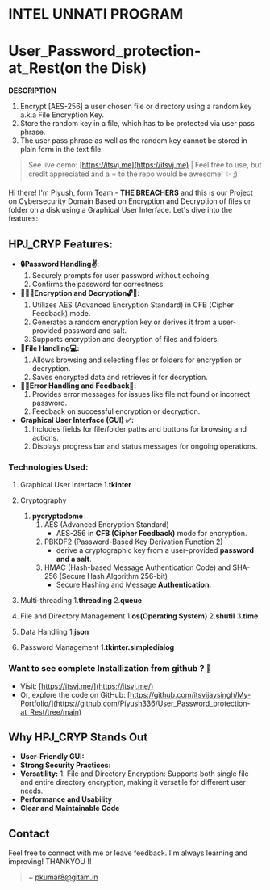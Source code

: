 # INTEL UNNATI PROGRAM 
# User_Password_protection-at_Rest(on the Disk)
**DESCRIPTION**
1. Encrypt [AES-256] a user chosen file or directory using a random key a.k.a File Encryption Key.
2. Store the random key in a file, which has to be protected via user pass phrase.
3. The user pass phrase as well as the random key cannot be stored in plain form in the text file.


> See live demo: [https://itsvj.me](https://itsvj.me)    |  Feel free to use, but credit appreciated and a ⭐ to the repo would be awesome! ✨ ;)


Hi there! I'm Piyush, form Team - **THE BREACHERS** and this is our Project on Cybersecurity Domain Based on Encryption and Decryption of files or folder on a disk using a Graphical User Interface. Let's dive into the features:

## **HPJ_CRYP Features:**

* **🔒Password Handling✌️:**
  1. Securely prompts for user password without echoing.
  2. Confirms the password for correctness.
* **🤖🎊📄Encryption and Decryption🔓🔐:**
  1. Utilizes AES (Advanced Encryption Standard) in CFB (Cipher Feedback) mode.
  2. Generates a random encryption key or derives it from a user-provided password and salt.
  3. Supports encryption and decryption of files and folders. 
* **📂File Handling💻:**
  1. Allows browsing and selecting files or folders for encryption or decryption.
  2. Saves encrypted data and retrieves it for decryption.
* **😵‍💫Error Handling and Feedback🚀:**
  1. Provides error messages for issues like file not found or incorrect password.
  2. Feedback on successful encryption or decryption.
* **Graphical User Interface (GUI) ✅:**
  1. Includes fields for file/folder paths and buttons for browsing and actions.
  2. Displays progress bar and status messages for ongoing operations. 


### **Technologies Used:**
1. Graphical User Interface
    1.**tkinter**

2. Cryptography
   1. **pycryptodome**
       1. AES (Advanced Encryption Standard)
            * AES-256 in **CFB (Cipher Feedback)** mode for encryption.
       2. PBKDF2 (Password-Based Key Derivation Function 2)
            * derive a cryptographic key from a user-provided **password and a salt**.
       3. HMAC (Hash-based Message Authentication Code) and SHA-256 (Secure Hash Algorithm 256-bit)
            *  Secure Hashing and Message **Authentication**.
   
3. Multi-threading
    1.**threading**
    2.**queue**

4. File and Directory Management
    1.**os(Operating System)**
    2.**shutil**
    3.**time**

5. Data Handling
    1.**json**
      
6. Password Management
    1.**tkinter.simpledialog**         
          

### **Want to see complete Installization from github ? 👀**

* Visit: [https://itsvj.me/](https://itsvj.me/)
* Or, explore the code on GitHub: [https://github.com/itsvijaysingh/My-Portfolio/](https://github.com/Piyush336/User_Password_protection-at_Rest/tree/main)

## **Why HPJ_CRYP Stands Out**

* **User-Friendly GUI:**  
* **Strong Security Practices:** 
* **Versatility:**
      1. File and Directory Encryption: Supports both single file and entire directory encryption, making it versatile for different user needs.
* **Performance and Usability**
* **Clear and Maintainable Code**

## **Contact**

Feel free to connect with me or leave feedback. I'm always learning and improving! THANKYOU !!

> ~ [pkumar8@gitam.in](mailto:pkumar8@gitam.in)
